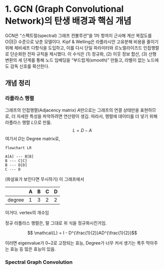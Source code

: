 # 1. GCN (Graph Convolutional Network)의 탄생 배경과 핵심 개념
GCN은 “스펙트럴(spectral) 그래프 컨볼루션”을 1차 항까지 근사해 계산 복잡도를 O(|E|) 수준으로 낮춘 모델이다. Kipf & Welling은 라플라시안 고유분해 비용을 줄이기 위해 체비셰프 다항식을 도입하고, 이를 다시 단일 파라미터와 르노멀라이즈드 인접행렬로 단순화한 전파 규칙을 제시했다.
이 수식은 (1) 정규화, (2) 이웃 정보 합산, (3) 선형 변환의 세 단계를 통해 노드 임베딩을 “부드럽게(smooth)” 만들고, 라벨이 없는 노드에도 감독 신호를 확산한다.

## 개념 정리
### 라플라스 행렬
그래프의 인접행렬(Adjacency matrix) $A$만으로는 그래프의 연결 상태만을 표현하므로, 더 자세한 특성을 파악하려면 연산량이 생김. 따라서, 행렬에 데이터를 더 넣기 위해 라플라스 행렬 $L$으로  만듦.
$$L = D - A$$
여기서 $D$는 Degree matrix로,
``` mermaid
flowchart LR

A[A] --- B[B]
B --- C[C]
B --- D[D]
C --- D

```
(화살표가 보인다면 무시하기) 이 그래프에서 

|        | A   | B   | C   | D   |
| ------ | --- | --- | --- | --- |
| degree | 1   | 3   | 2   | 2   |
이거다. vertex의 개수임

정규 라플라스 행렬은, 말 그대로 위 식을 정규화시킨거임.

$$ \mathcal{L} = I - D^{\frac{1}{2}}AD^{\frac{1}{2}}$$

이러면 eigenvalue가 0~2로 고정되는 효능, Degree가 너무 커서 생기는 폭주 막아주는 효능 등 많은 효능이 있음.



### Spectral Graph Convolution

